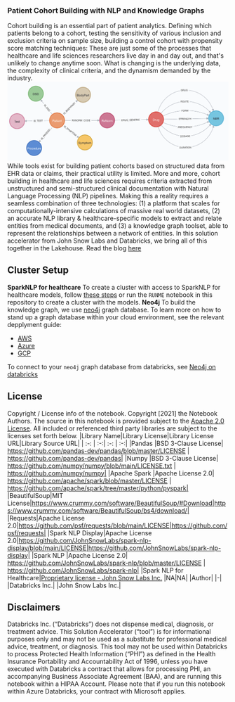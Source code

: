 

### Patient Cohort Building with NLP and Knowledge Graphs
Cohort building is an essential part of patient analytics. Defining which patients belong to a cohort, testing the sensitivity of various inclusion and exclusion criteria on sample size, building a control cohort with propensity score matching techniques: These are just some of the processes that healthcare and life sciences researchers live day in and day out, and that's unlikely to change anytime soon. What is changing is the underlying data, the complexity of clinical criteria, and the dynamism demanded by the industry.
<img src="https://raw.githubusercontent.com/iamvarol/blogposts/main/databricks/images/db_viz.png">
While tools exist for building patient cohorts based on structured data from EHR data or claims, their practical utility is limited. More and more, cohort building in healthcare and life sciences requires criteria extracted from unstructured and semi-structured clinical documentation with Natural Language Processing (NLP) pipelines. Making this a reality requires a seamless combination of three technologies:
(1) a platform that scales for computationally-intensive calculations of massive real world datasets,
(2) an accurate NLP library & healthcare-specific models to extract and relate entities from medical documents, and
(3) a knowledge graph toolset, able to represent the relationships between a network of entities.
In this solution accelerator from John Snow Labs and Databricks, we bring all of this together in the Lakehouse.
Read the blog [here](https://www.databricks.com/blog/2022/09/30/building-patient-cohorts-nlp-and-knowledge-graphs.html)



## Cluster Setup

**SparkNLP for healthcare**
To create a cluster with access to SparkNLP for healthcare models, follow [these steps](https://nlp.johnsnowlabs.com/docs/en/licensed_install#install-on-databricks) or run the `RUNME` notebook in this repository to create a cluster with the models.
**Neo4j**
To build the knowledge graph, we use [neo4j](https://neo4j.com/product/graph-data-science/?utm_program=na-prospecting&utm_source=google&utm_medium=cpc&utm_campaign=na-search-offers&utm_adgroup=dynamic&utm_content=dynamic&utm_placement=&utm_network=g&gclid=Cj0KCQiAmaibBhCAARIsAKUlaKRcpYyWONbT5eDtjpKLAGisE6vI6CEMaDkbpoS_khm5L2BrqPzVnmoaArHiEALw_wcB) graph database. To learn more on how to stand up a graph database within your cloud environment, see the relevant depplyment guide:
  - [AWS](https://neo4j.com/docs/operations-manual/current/cloud-deployments/neo4j-aws/)
  - [Azure](https://neo4j.com/docs/operations-manual/current/cloud-deployments/neo4j-azure/)
  - [GCP](https://neo4j.com/docs/operations-manual/current/cloud-deployments/neo4j-gcp/)
  
To connect to your `neo4j` graph database from databricks, see [Neo4j on databricks](https://docs.databricks.com/external-data/neo4j.html)




## License
Copyright / License info of the notebook. Copyright [2021] the Notebook Authors.  The source in this notebook is provided subject to the [Apache 2.0 License](https://spdx.org/licenses/Apache-2.0.html).  All included or referenced third party libraries are subject to the licenses set forth below.
|Library Name|Library License|Library License URL|Library Source URL|
| :-: | :-:| :-: | :-:|
|Pandas |BSD 3-Clause License| https://github.com/pandas-dev/pandas/blob/master/LICENSE | https://github.com/pandas-dev/pandas|
|Numpy |BSD 3-Clause License| https://github.com/numpy/numpy/blob/main/LICENSE.txt | https://github.com/numpy/numpy|
|Apache Spark |Apache License 2.0| https://github.com/apache/spark/blob/master/LICENSE | https://github.com/apache/spark/tree/master/python/pyspark|
|BeautifulSoup|MIT License|https://www.crummy.com/software/BeautifulSoup/#Download|https://www.crummy.com/software/BeautifulSoup/bs4/download/|
|Requests|Apache License 2.0|https://github.com/psf/requests/blob/main/LICENSE|https://github.com/psf/requests|
|Spark NLP Display|Apache License 2.0|https://github.com/JohnSnowLabs/spark-nlp-display/blob/main/LICENSE|https://github.com/JohnSnowLabs/spark-nlp-display|
|Spark NLP |Apache License 2.0| https://github.com/JohnSnowLabs/spark-nlp/blob/master/LICENSE | https://github.com/JohnSnowLabs/spark-nlp|
|Spark NLP for Healthcare|[Proprietary license - John Snow Labs Inc.](https://www.johnsnowlabs.com/spark-nlp-health/) |NA|NA|
|Author|
|-|
|Databricks Inc.|
|John Snow Labs Inc.|




## Disclaimers
Databricks Inc. (“Databricks”) does not dispense medical, diagnosis, or treatment advice. This Solution Accelerator (“tool”) is for informational purposes only and may not be used as a substitute for professional medical advice, treatment, or diagnosis. This tool may not be used within Databricks to process Protected Health Information (“PHI”) as defined in the Health Insurance Portability and Accountability Act of 1996, unless you have executed with Databricks a contract that allows for processing PHI, an accompanying Business Associate Agreement (BAA), and are running this notebook within a HIPAA Account.  Please note that if you run this notebook within Azure Databricks, your contract with Microsoft applies.
